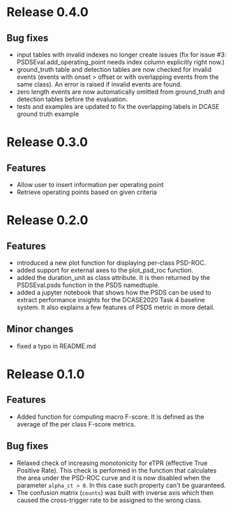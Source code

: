 # Release 0.4.0

## Bug fixes
- input tables with invalid indexes no longer create issues 
  (fix for issue #3: PSDSEval.add_operating_point needs index column 
  explicitly right now.)
- ground_truth table and detection tables are now checked for invalid 
  events (events with onset > offset or with overlapping events from the 
  same class). An error is raised if invalid events are found.
- zero length events are now automatically omitted from ground_truth and 
  detection tables before the evaluation.
- tests and examples are updated to fix the overlapping labels in DCASE 
  ground truth example

# Release 0.3.0

## Features
- Allow user to insert information per operating point
- Retrieve operating points based on given criteria

# Release 0.2.0

## Features
- introduced a new plot function for displaying per-class PSD-ROC.
- added support for external axes to the plot_psd_roc function.
- added the duration_unit as class attribute. It is then returned by the 
  PSDSEval.psds function in the PSDS namedtuple.
- added a jupyter notebook that shows how the PSDS can be used to extract 
  performance insights for the DCASE2020 Task 4 baseline system. It also 
  explains a few features of PSDS metric in more detail.

## Minor changes
- fixed a typo in README.md

# Release 0.1.0

## Features
- Added function for computing macro F-score. It is defined as the average of the
per class F-score metrics.

## Bug fixes
- Relaxed check of increasing monotonicity for eTPR (effective True Positive Rate).
This check is performed in the function that calculates the area under the PSD-ROC
curve and it is now disabled when the parameter `alpha_ct > 0`. In this case such
property can't be guaranteed.
- The confusion matrix (`counts`) was built with inverse axis which then caused
the cross-trigger rate to be assigned to the wrong class.
